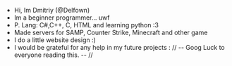 - Hi, Im Dmitriy (@Delfown)
- Im a beginner programmer... uwf
- P. Lang: C#,C++, C, HTML and learning python :3
- Made servers for SAMP, Counter Strike, Minecraft and other game
- I do a little website design :)
- I would be grateful for any help in my future projects :
// -- Goog Luck to everyone reading this. -- //

